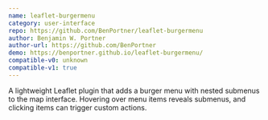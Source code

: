 ```yaml
---
name: leaflet-burgermenu
category: user-interface
repo: https://github.com/BenPortner/leaflet-burgermenu
author: Benjamin W. Portner
author-url: https://github.com/BenPortner
demo: https://benportner.github.io/leaflet-burgermenu/
compatible-v0: unknown
compatible-v1: true
---
```


A lightweight Leaflet plugin that adds a burger menu with nested submenus to the map interface. Hovering over menu items reveals submenus, and clicking items can trigger custom actions.
